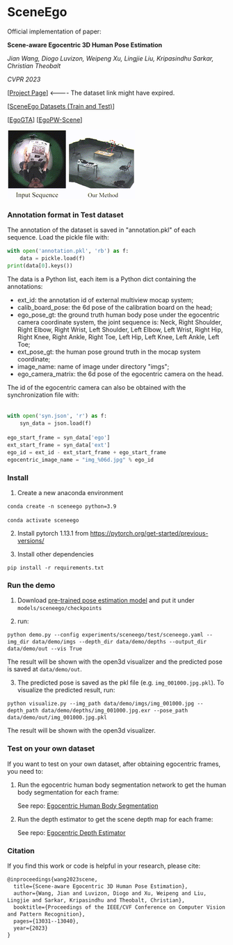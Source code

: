 # SceneEgo

Official implementation of paper: 

**Scene-aware Egocentric 3D Human Pose Estimation**

*Jian Wang, Diogo Luvizon, Weipeng Xu, Lingjie Liu, Kripasindhu Sarkar, Christian Theobalt*

*CVPR 2023*

[[Project Page](https://people.mpi-inf.mpg.de/~jianwang/projects/sceneego/)]  <---- The dataset link might have expired.

[[SceneEgo Datasets (Train and Test)](https://edmond.mpg.de/dataset.xhtml?persistentId=doi:10.17617/3.VCIHDO)] 

<!-- [[SceneEgo Datasets (Test split)](https://nextcloud.mpi-klsb.mpg.de/index.php/s/q27gwN8tWLMEfrY)] [[SceneEgo Datasets (Train split)](https://nextcloud.mpi-klsb.mpg.de/index.php/s/BsjsMJHBdCxfGt6)] -->

[[EgoGTA](https://edmond.mpg.de/dataset.xhtml?persistentId=doi:10.17617/3.MYZMVZ)] [[EgoPW-Scene](https://edmond.mpg.de/dataset.xhtml?persistentId=doi:10.17617/3.EAFCFH)]

![Demo image](./resources/Wang_CVPR_2023.gif)

### Annotation format in Test dataset

The annotation of the dataset is saved in "annotation.pkl" of each sequence. Load the pickle file with:

```python
with open('annotation.pkl', 'rb') as f:
    data = pickle.load(f)
print(data[0].keys())
```
The data is a Python list, each item is a Python dict containing the annotations:
- ext_id: the annotation id of external multiview mocap system; 
- calib_board_pose: the 6d pose of the calibration board on the head;
- ego_pose_gt: the ground truth human body pose under the egocentric camera coordinate system, the joint sequence is: Neck, Right Shoulder, Right Elbow, Right Wrist, Left Shoulder, Left Elbow, Left Wrist, Right Hip, Right Knee, Right Ankle, Right Toe, Left Hip, Left Knee, Left Ankle, Left Toe;
- ext_pose_gt: the human pose ground truth in the mocap system coordinate;
- image_name: name of image under directory "imgs";
- ego_camera_matrix: the 6d pose of the egocentric camera on the head.

The id of the egocentric camera can also be obtained with the synchronization file with:
```python

with open('syn.json', 'r') as f:
    syn_data = json.load(f)

ego_start_frame = syn_data['ego']
ext_start_frame = syn_data['ext']
ego_id = ext_id - ext_start_frame + ego_start_frame
egocentric_image_name = "img_%06d.jpg" % ego_id
```

### Install

1. Create a new anaconda environment

```shell
conda create -n sceneego python=3.9

conda activate sceneego
```

2. Install pytorch 1.13.1 from https://pytorch.org/get-started/previous-versions/

3. Install other dependencies
```shell
pip install -r requirements.txt
```
### Run the demo

1. Download [pre-trained pose estimation model](https://nextcloud.mpi-klsb.mpg.de/index.php/s/DGB6XKEPwwQbmTi) and put it under ```models/sceneego/checkpoints```

2. run:
```shell
python demo.py --config experiments/sceneego/test/sceneego.yaml --img_dir data/demo/imgs --depth_dir data/demo/depths --output_dir data/demo/out --vis True
```
The result will be shown with the open3d visualizer and the predicted pose is saved at ```data/demo/out```.

3. The predicted pose is saved as the pkl file (e.g. ```img_001000.jpg.pkl```). To visualize the predicted result, run:
```shell
python visualize.py --img_path data/demo/imgs/img_001000.jpg --depth_path data/demo/depths/img_001000.jpg.exr --pose_path data/demo/out/img_001000.jpg.pkl
```
The result will be shown with the open3d visualizer.

### Test on your own dataset
If you want to test on your own dataset, after obtaining egocentric frames, you need to:

1. Run the egocentric human body segmentation network to get the human body segmentation for each frame:
   
   See repo: [Egocentric Human Body Segmentation](https://github.com/yt4766269/EgocentricHumanBodySeg)
   
3. Run the depth estimator to get the scene depth map for each frame:

   See repo: [Egocentric Depth Estimator](https://github.com/yt4766269/EgocentricDepthEstimator)


### Citation

If you find this work or code is helpful in your research, please cite:
````
@inproceedings{wang2023scene,
  title={Scene-aware Egocentric 3D Human Pose Estimation},
  author={Wang, Jian and Luvizon, Diogo and Xu, Weipeng and Liu, Lingjie and Sarkar, Kripasindhu and Theobalt, Christian},
  booktitle={Proceedings of the IEEE/CVF Conference on Computer Vision and Pattern Recognition},
  pages={13031--13040},
  year={2023}
}
````

[//]: # (### Test on real-world dataset)

[//]: # ()
[//]: # (1. Download [pre-trained pose estimation model]&#40;https://nextcloud.mpi-klsb.mpg.de/index.php/s/DGB6XKEPwwQbmTi&#41; and put it under ```models/sceneego/checkpoints```)

[//]: # ()
[//]: # ()
[//]: # (2. Download the test dataset from to ```data/sceneego```)

[//]: # ()
[//]: # (3. run:)

[//]: # (```shell)

[//]: # (python test.py --data_path data/sceneego)

[//]: # (```)






